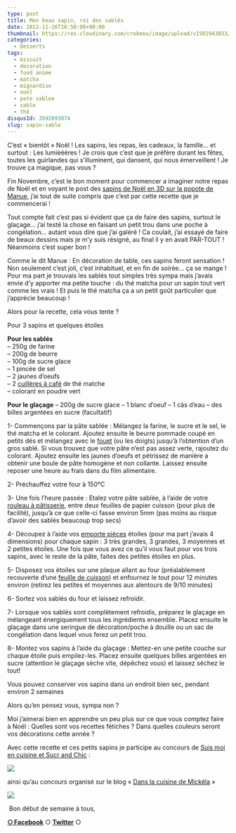 ```yaml
---
type: post
title: Mon beau sapin, roi des sablés
date: 2012-11-26T16:50:00+00:00
thumbnail: https://res.cloudinary.com/crokmou/image/upload/v1501943833/20121125_sapin_noel_sable--s_the_vert_matcha_cine--magraph_2.gif
categories: 
  - Desserts
tags: 
  - biscuit
  - decoration
  - food anime
  - matcha
  - mignardise
  - noel
  - pate sablee
  - sable
  - thé
disqusId: 3592093074
slug: sapin-sable
---
```


C’est « bientôt » Noël ! Les sapins, les repas, les cadeaux, la famille… et surtout : Les lumièèères ! Je crois que c’est que je préfère durant les fêtes, toutes les guirlandes qui s’illuminent, qui dansent, qui nous émerveillent ! Je trouve ça magique, pas vous ?

Fin Novembre, c’est le bon moment pour commencer a imaginer notre repas de Noël et en voyant le post des [sapins de Noël en 3D sur la popote de Manue](http://www.lapopottedemanue.com/article-petits-sapins-de-noel-en-sables-et-en-3d-deco-de-table-112725412.html), j’ai tout de suite compris que c’est par cette recette que je commencerai !

Tout compte fait c’est pas si évident que ça de faire des sapins, surtout le glaçage… j’ai testé la chose en faisant un petit trou dans une poche à congélation… autant vous dire que j’ai galéré ! Ca coulait, j’ai essayé de faire de beaux dessins mais je m’y suis résigné, au final il y en avait PAR-TOUT ! Néanmoins c’est super bon !

Comme le dit Manue : En décoration de table, ces sapins feront sensation ! Non seulement c’est joli, c’est inhabituel, et en fin de soirée… ça se mange ! Pour ma part je trouvais les sablés tout simples très sympa mais j’avais envie d’y apporter ma petite touche : du thé matcha pour un sapin tout vert comme les vrais ! Et puis le thé matcha ça a un petit goût particulier que j’apprécie beaucoup !

Alors pour la recette, cela vous tente ?

Pour 3 sapins et quelques étoiles

**Pour les sablés**  
– 250g de farine  
– 200g de beurre  
– 100g de sucre glace  
– 1 pincée de sel  
– 2 jaunes d’oeufs  
– 2 [cuillères à café](http://www.rueducommerce.fr/index/cuillere%20a%20cafe) de thé matche  
– colorant en poudre vert

**Pour le glaçage** – 200g de sucre glace – 1 blanc d’oeuf – 1 càs d’eau – des billes argentées en sucre (facultatif)

1- Commençons par la pâte sablée : Mélangez la farine, le sucre et le sel, le thé matcha et le colorant. Ajoutez ensuite le beurre pommade coupé en petits dés et mélangez avec le [fouet](http://www.rueducommerce.fr/index/ustensile%20Fouet%20inox) (ou les doigts) jusqu’à l’obtention d’un gros sablé. Si vous trouvez que votre pâte n’est pas assez verte, rajoutez du colorant. Ajoutez ensuite les jaunes d’oeufs et pétrissez de manière a obtenir une boule de pâte homogène et non collante. Laissez ensuite reposer une heure au frais dans du film alimentaire.

2- Préchauffez votre four à 150°C

3- Une fois l’heure passée : Etalez votre pâte sablée, à l’aide de votre [rouleau à pâtisserie](http://www.rueducommerce.fr/index/rouleau%20patisserie), entre deux feuilles de papier cuisson (pour plus de facilité), jusqu’à ce que celle-ci fasse environ 5mm (pas moins au risque d’avoir des sablés beaucoup trop secs)

4- Découpez à l’aide vos [emporte pièces](http://www.rueducommerce.fr/m/pl/malid:43774610) étoiles (pour ma part j’avais 4 dimensions) pour chaque sapin : 3 très grandes, 3 grandes, 3 moyennes et 2 petites étoiles. Une fois que vous avez ce qu’il vous faut pour vos trois sapins, avec le reste de la pâte, faites des petites étoiles en plus.

5- Disposez vos étoiles sur une plaque allant au four (préalablement recouverte d’une [feuille de cuisson](http://www.rueducommerce.fr/index/feuille%20de%20cuisson)) et enfournez le tout pour 12 minutes environ (retirez les petites et moyennes aux alentours de 9/10 minutes)

6- Sortez vos sablés du four et laissez refroidir.

7- Lorsque vos sablés sont complètement refroidis, préparez le glaçage en mélangeant énergiquement tous les ingrédients ensemble. Placez ensuite le glaçage dans une seringue de décoration/poche à douille ou un sac de congélation dans lequel vous ferez un petit trou.

8- Montez vos sapins à l’aide du glaçage : Mettez-en une petite couche sur chaque étoile puis empilez-les. Placez ensuite quelques billes argentées en sucre (attention le glaçage sèche vite, dépêchez vous) et laissez séchez le tout!

Vous pouvez conserver vos sapins dans un endroit bien sec, pendant environ 2 semaines

Alors qu’en pensez vous, sympa non ?

Moi j’aimerai bien en apprendre un peu plus sur ce que vous comptez faire à Noël : Quelles sont vos recettes fétiches ? Dans quelles couleurs seront vos décorations cette année ?

Avec cette recette et ces petits sapins je participe au concours de [Suis moi en cuisine et Sucr and Chic](http://suismoiencuisine.canalblog.com/archives/2012/11/07/25368683.html) :

[![](http://www.crokmou.com/wp-content/uploads/2012/11/80207099_p-183x3001-183x300.jpg)](http://suismoiencuisine.canalblog.com/archives/2012/11/07/25368683.html)

ainsi qu’au concours organisé sur le blog « [Dans la cuisine de Mickéla](http://danslacuisinedemickela.blogspot.fr/2012/12/les-participations-au-concours-le-pere.html) »

[![](http://3.bp.blogspot.com/-2fkZjpDYYyQ/UK9GQBfPZxI/AAAAAAAAKeU/JysosRwK2A8/s200/santa.jpg)](http://3.bp.blogspot.com/-2fkZjpDYYyQ/UK9GQBfPZxI/AAAAAAAAKeU/JysosRwK2A8/s1600/santa.jpg)

 Bon début de semaine à tous,

[**○<span style="font-size: xx-small; margin: 0px; outline: 0px; padding: 0px;"><span style="font-family: Arial, Helvetica, sans-serif; margin: 0px; outline: 0px; padding: 0px;"> </span></span>Facebook**](https://www.facebook.com/pages/CroKMou/148093255259077) ○ [**Twitter**](https://twitter.com/Crokmou) ○